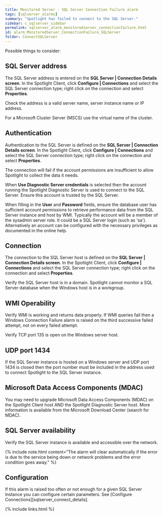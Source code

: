 ```yaml
---
title: ﻿Monitored Server - SQL Server Connection Failure alarm
tags: [sqlserver_alarms]
summary: "Spotlight has failed to connect to the SQL Server."
sidebar: c_sqlserver_sidebar
permalink: sqlserver_alarm_monitoredserver_connectionfailure.html
id: alarm_MonitoredServer_ConnectionFailure_SQLServer
folder: ConnectSQLServer
---
```




Possible things to consider:

## SQL Server address
The SQL Server address is entered on the **SQL Server \| Connection Details screen**. In the Spotlight Client, click **Configure \| Connections** and select the SQL Server connection type; right click on the connection and select **Properties**.

Check the address is a valid server name, server instance name or IP address.

For a Microsoft Cluster Server (MSCS) use the virtual name of the cluster.

## Authentication
Authentication to the SQL Server is defined on the **SQL Server \| Connection Details screen**. In the Spotlight Client, click **Configure \| Connections** and select the SQL Server connection type; right click on the connection and select **Properties**.

The connection will fail if the account permissions are insufficient to allow Spotlight to collect the data it needs.

When **Use Diagnostic Server credentials** is selected then the account running the Spotlight Diagnostic Server is used to connect to the SQL Server. Ensure this account is trusted by the SQL Server.

When filling in the **User** and **Password** fields, ensure the database user has sufficient account permissions to retrieve performance data from the SQL Server instance and host by WMI. Typically the account will be a member of the sysadmin server role. It could be a SQL Server login (such as 'sa'). Alternatively an account can be configured with the necessary privileges as documented in the online help.

## Connection
The connection to the SQL Server host is defined on the **SQL Server \| Connection Details screen**. In the Spotlight Client, click **Configure \| Connections** and select the SQL Server connection type; right click on the connection and select **Properties**.

Verify the SQL Server host is in a domain. Spotlight cannot monitor a SQL Server database when the Windows host is in a workgroup.

## WMI Operability
Verify WMI is working and returns data properly. If WMI queries fail then a Windows Connection Failure alarm is raised on the third successive failed attempt, not on every failed attempt.

Verify TCP port 135 is open on the Windows server host.

## UDP port 1434
If the SQL Server instance is hosted on a Windows server and UDP port 1434 is closed then the port number must be included in the address used to connect Spotlight to the SQL Server instance.

## Microsoft Data Access Components (MDAC)
You may need to upgrade Microsoft Data Access Components (MDAC) on the Spotlight Client host AND the Spotlight Diagnostic Server host. More information is available from the Microsoft Download Center (search for MDAC).

## SQL Server availability
Verify the SQL Server instance is available and accessible over the network.

{% include note.html content="The alarm will clear automatically if the error is due to the service being down or network problems and the error condition goes away." %}

## Configuration
If this alarm is raised too often or not enough for a given SQL Server Instance you can configure certain parameters. See [Configure Connections][sqlserver_connect_details].


{% include links.html %}
